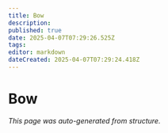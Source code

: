 ```yaml
---
title: Bow
description: 
published: true
date: 2025-04-07T07:29:26.525Z
tags: 
editor: markdown
dateCreated: 2025-04-07T07:29:24.418Z
---
```


# Bow

*This page was auto-generated from structure.*